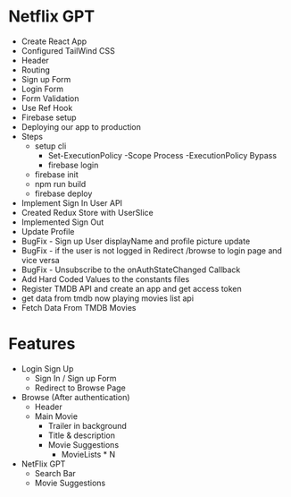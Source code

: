 # Netflix GPT

- Create React App
- Configured TailWind CSS
- Header
- Routing
- Sign up Form
- Login Form
- Form Validation
- Use Ref Hook
- Firebase setup
- Deploying our app to production
- Steps   
    - setup cli
         - Set-ExecutionPolicy -Scope Process -ExecutionPolicy Bypass
         - firebase login
    - firebase init
    - npm run build
    - firebase deploy
- Implement Sign In User API
- Created Redux Store with UserSlice
- Implemented Sign Out
- Update Profile
- BugFix - Sign up User displayName and profile picture update
- BugFix - if the user is not logged in Redirect /browse to login page and vice versa
- BugFix - Unsubscribe to the onAuthStateChanged Callback
- Add Hard Coded Values to the constants files
- Register TMDB API and create an app and get access token
- get data from tmdb now playing movies list api
- Fetch Data From TMDB Movies

# Features

- Login Sign Up
    - Sign In / Sign up Form
    - Redirect to Browse Page
- Browse (After authentication)
    - Header
    - Main Movie
        - Trailer in background
        - Title & description
        - Movie Suggestions
            - MovieLists * N
- NetFlix GPT 
    - Search Bar
    - Movie Suggestions